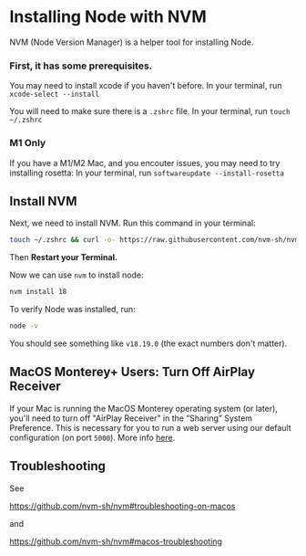 # Installing Node with NVM

NVM (Node Version Manager) is a helper tool for installing Node.

### First, it has some prerequisites.
You may need to install xcode if you haven't before.
In your terminal, run `xcode-select --install`

You will need to make sure there is a `.zshrc` file.
In your terminal, run `touch ~/.zshrc`

### M1 Only
If you have a M1/M2 Mac, and you encouter issues, you may need to try installing rosetta:
In your terminal, run `softwareupdate --install-rosetta`


## Install NVM
Next, we need to install NVM. Run this command in your terminal:

```sh
touch ~/.zshrc && curl -o- https://raw.githubusercontent.com/nvm-sh/nvm/v0.39.3/install.sh | bash
```

Then **Restart your Terminal.**

Now we can use `nvm` to install node:

```sh
nvm install 18
```

To verify Node was installed, run:

```sh
node -v
```

You should see something like `v18.19.0` (the exact numbers don't matter).

## MacOS Monterey+ Users: Turn Off AirPlay Receiver

If your Mac is running the MacOS Monterey operating system (or later), you'll need to turn off "AirPlay Receiver" in the “Sharing” System Preference. This is necessary for you to run a web server using our default configuration (on port `5000`). More info [here](https://developer.apple.com/forums/thread/682332).

## Troubleshooting

See 

https://github.com/nvm-sh/nvm#troubleshooting-on-macos

and

https://github.com/nvm-sh/nvm#macos-troubleshooting
